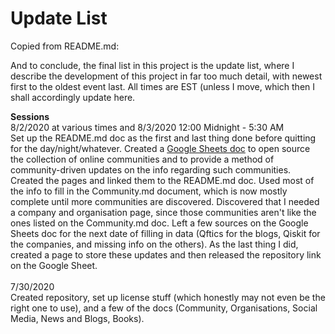 # Update List
Copied from README.md: <br />

And to conclude, the final list in this project is the update list, where I describe the development of this project in far too much detail, with newest first to the oldest event last.  All times are EST (unless I move, which then I shall accordingly update here.  <br />

**Sessions** <br />
8/2/2020 at various times and 8/3/2020 12:00 Midnight - 5:30 AM  <br />
Set up the README.md doc as the first and last thing done before quitting for the day/night/whatever.  Created a [Google Sheets doc](https://docs.google.com/spreadsheets/d/1F5F9sVB8MaYu_CAxqtWrJmfuX2iSuSUka8u2EXVg5fg/edit?usp=sharing) to open source the collection of online communities and to provide a method of community-driven updates on the info regarding such communities.  Created the pages and linked them to the README.md doc.  Used most of the info to fill in the Community.md document, which is now mostly complete until more communities are discovered.  Discovered that I needed a company and organisation page, since those communities aren't like the ones listed on the Community.md doc.  Left a few sources on the Google Sheets doc for the next date of filling in data (Qftics for the blogs, Qiskit for the companies, and missing info on the others). As the last thing I did, created a page to store these updates and then released the repository link on the Google Sheet.  <br /> <br />
7/30/2020 <br />
Created repository, set up license stuff (which honestly may not even be the right one to use), and a few of the docs (Community, Organisations, Social Media, News and Blogs, Books).   
